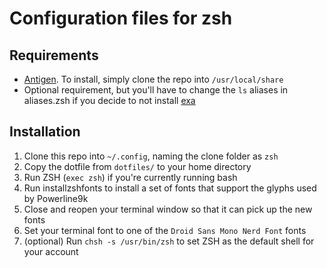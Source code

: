 # Configuration files for zsh

## Requirements

- [Antigen](https://github.com/zsh-users/antigen). To install, simply clone the repo into `/usr/local/share`
- Optional requirement, but you'll have to change the `ls` aliases in aliases.zsh if you decide to not install [exa](https://the.exa.website/)

## Installation

1. Clone this repo into `~/.config`, naming the clone folder as `zsh`
2. Copy the dotfile from `dotfiles/` to your home directory
3. Run ZSH (`exec zsh`) if you're currently running bash
4. Run installzshfonts to install a set of fonts that support the glyphs used by Powerline9k
5. Close and reopen your terminal window so that it can pick up the new fonts
6. Set your terminal font to one of the `Droid Sans Mono Nerd Font` fonts
7. (optional) Run `chsh -s /usr/bin/zsh` to set ZSH as the default shell for your account

